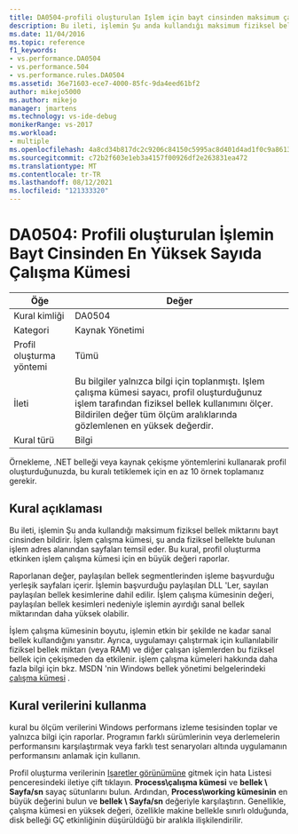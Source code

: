 ```yaml
---
title: DA0504-profili oluşturulan Işlem için bayt cinsinden maksimum çalışma kümesi | Microsoft Docs
description: Bu ileti, işlemin Şu anda kullandığı maksimum fiziksel bellek miktarını bayt cinsinden bildirir.
ms.date: 11/04/2016
ms.topic: reference
f1_keywords:
- vs.performance.DA0504
- vs.performance.504
- vs.performance.rules.DA0504
ms.assetid: 36e71603-ece7-4000-85fc-9da4eed61bf2
author: mikejo5000
ms.author: mikejo
manager: jmartens
ms.technology: vs-ide-debug
monikerRange: vs-2017
ms.workload:
- multiple
ms.openlocfilehash: 4a8cd34b817dc2c9206c84150c5995ac8d401d4ad1f0c9a8613061932887fb97
ms.sourcegitcommit: c72b2f603e1eb3a4157f00926df2e263831ea472
ms.translationtype: MT
ms.contentlocale: tr-TR
ms.lasthandoff: 08/12/2021
ms.locfileid: "121333320"
---
```

# <a name="da0504-maximum-working-set-in-bytes-for-the-process-being-profiled"></a>DA0504: Profili oluşturulan İşlemin Bayt Cinsinden En Yüksek Sayıda Çalışma Kümesi

|Öğe|Değer|
|-|-|
|Kural kimliği|DA0504|
|Kategori|Kaynak Yönetimi|
|Profil oluşturma yöntemi|Tümü|
|İleti|Bu bilgiler yalnızca bilgi için toplanmıştı. Işlem çalışma kümesi sayacı, profil oluşturduğunuz işlem tarafından fiziksel bellek kullanımını ölçer. Bildirilen değer tüm ölçüm aralıklarında gözlemlenen en yüksek değerdir.|
|Kural türü|Bilgi|

 Örnekleme, .NET belleği veya kaynak çekişme yöntemlerini kullanarak profil oluşturduğunuzda, bu kuralı tetiklemek için en az 10 örnek toplamanız gerekir.

## <a name="rule-description"></a>Kural açıklaması
 Bu ileti, işlemin Şu anda kullandığı maksimum fiziksel bellek miktarını bayt cinsinden bildirir. İşlem çalışma kümesi, şu anda fiziksel bellekte bulunan işlem adres alanından sayfaları temsil eder. Bu kural, profil oluşturma etkinken işlem çalışma kümesi için en büyük değeri raporlar.

 Raporlanan değer, paylaşılan bellek segmentlerinden işleme başvurduğu yerleşik sayfaları içerir. İşlemin başvurduğu paylaşılan DLL 'Ler, sayılan paylaşılan bellek kesimlerine dahil edilir. İşlem çalışma kümesinin değeri, paylaşılan bellek kesimleri nedeniyle işlemin ayırdığı sanal bellek miktarından daha yüksek olabilir.

 İşlem çalışma kümesinin boyutu, işlemin etkin bir şekilde ne kadar sanal bellek kullandığını yansıtır. Ayrıca, uygulamayı çalıştırmak için kullanılabilir fiziksel bellek miktarı (veya RAM) ve diğer çalışan işlemlerden bu fiziksel bellek için çekişmeden da etkilenir. işlem çalışma kümeleri hakkında daha fazla bilgi için bkz. MSDN 'nin Windows bellek yönetimi belgelerindeki [çalışma kümesi](/windows/win32/memory/working-set) .

## <a name="how-to-use-rule-data"></a>Kural verilerini kullanma
 kural bu ölçüm verilerini Windows performans izleme tesisinden toplar ve yalnızca bilgi için raporlar. Programın farklı sürümlerinin veya derlemelerin performansını karşılaştırmak veya farklı test senaryoları altında uygulamanın performansını anlamak için kullanın.

 Profil oluşturma verilerinin [Işaretler görünümüne](../profiling/marks-view.md) gitmek için hata Listesi penceresindeki iletiye çift tıklayın. **Process\çalışma kümesi** ve **bellek \ Sayfa/sn** sayaç sütunlarını bulun. Ardından, **Process\working kümesinin** en büyük değerini bulun ve **bellek \ Sayfa/sn** değeriyle karşılaştırın. Genellikle, çalışma kümesi en yüksek değeri, özellikle makine bellekle sınırlı olduğunda, disk belleği GÇ etkinliğinin düşürüldüğü bir aralıkla ilişkilendirilir.
